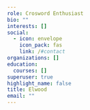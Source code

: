 ```yaml
---
role: Crosword Enthusiast
bio: ""
interests: []
social:
  - icon: envelope
    icon_pack: fas
    link: /#contact
organizations: []
education:
  courses: []
superuser: true
highlight_name: false
title: Elwood
email: ""
---
```

